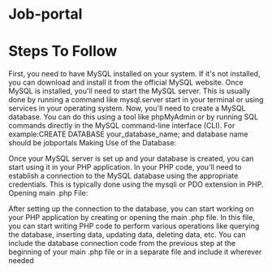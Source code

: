 # Job-portal
# Steps To Follow
First, you need to have MySQL installed on your system. If it's not installed, you can download and install it from the official MySQL website.
Once MySQL is installed, you'll need to start the MySQL server. This is usually done by running a command like mysql.server start in your terminal or using services in your operating system.
Now, you'll need to create a MySQL database. You can do this using a tool like phpMyAdmin or by running SQL commands directly in the MySQL command-line interface (CLI). For example:CREATE DATABASE your_database_name; 
and database name should be jobportals
Making Use of the Database:

Once your MySQL server is set up and your database is created, you can start using it in your PHP application.
In your PHP code, you'll need to establish a connection to the MySQL database using the appropriate credentials. This is typically done using the mysqli or PDO extension in PHP.
Opening main .php File:

After setting up the connection to the database, you can start working on your PHP application by creating or opening the main .php file.
In this file, you can start writing PHP code to perform various operations like querying the database, inserting data, updating data, deleting data, etc.
You can include the database connection code from the previous step at the beginning of your main .php file or in a separate file and include it wherever needed
